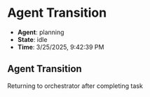 # Agent Transition

- **Agent**: planning
- **State**: idle
- **Time**: 3/25/2025, 9:42:39 PM

## Agent Transition

Returning to orchestrator after completing task

